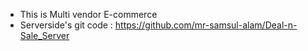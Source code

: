 * This is Multi vendor E-commerce
* Serverside's git code : https://github.com/mr-samsul-alam/Deal-n-Sale_Server
